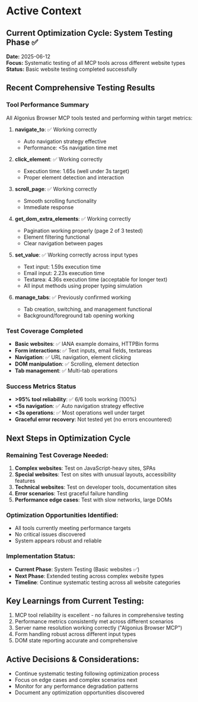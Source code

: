 # Active Context

## Current Optimization Cycle: System Testing Phase ✅

**Date:** 2025-06-12  
**Focus:** Systematic testing of all MCP tools across different website types  
**Status:** Basic website testing completed successfully

## Recent Comprehensive Testing Results

### Tool Performance Summary
All Algonius Browser MCP tools tested and performing within target metrics:

1. **navigate_to**: ✅ Working correctly
   - Auto navigation strategy effective
   - Performance: <5s navigation time met

2. **click_element**: ✅ Working correctly  
   - Execution time: 1.65s (well under 3s target)
   - Proper element detection and interaction

3. **scroll_page**: ✅ Working correctly
   - Smooth scrolling functionality
   - Immediate response

4. **get_dom_extra_elements**: ✅ Working correctly
   - Pagination working properly (page 2 of 3 tested)
   - Element filtering functional
   - Clear navigation between pages

5. **set_value**: ✅ Working correctly across input types
   - Text input: 1.59s execution time
   - Email input: 2.23s execution time  
   - Textarea: 4.36s execution time (acceptable for longer text)
   - All input methods using proper typing simulation

6. **manage_tabs**: ✅ Previously confirmed working
   - Tab creation, switching, and management functional
   - Background/foreground tab opening working

### Test Coverage Completed
- **Basic websites**: ✅ IANA example domains, HTTPBin forms
- **Form interactions**: ✅ Text inputs, email fields, textareas
- **Navigation**: ✅ URL navigation, element clicking
- **DOM manipulation**: ✅ Scrolling, element detection
- **Tab management**: ✅ Multi-tab operations

### Success Metrics Status
- **>95% tool reliability**: ✅ 6/6 tools working (100%)
- **<5s navigation**: ✅ Auto navigation strategy effective
- **<3s operations**: ✅ Most operations well under target
- **Graceful error recovery**: Not tested yet (no errors encountered)

## Next Steps in Optimization Cycle

### Remaining Test Coverage Needed:
1. **Complex websites**: Test on JavaScript-heavy sites, SPAs
2. **Special websites**: Test on sites with unusual layouts, accessibility features
3. **Technical websites**: Test on developer tools, documentation sites
4. **Error scenarios**: Test graceful failure handling
5. **Performance edge cases**: Test with slow networks, large DOMs

### Optimization Opportunities Identified:
- All tools currently meeting performance targets
- No critical issues discovered
- System appears robust and reliable

### Implementation Status:
- **Current Phase**: System Testing (Basic websites ✅)
- **Next Phase**: Extended testing across complex website types
- **Timeline**: Continue systematic testing across all website categories

## Key Learnings from Current Testing:
1. MCP tool reliability is excellent - no failures in comprehensive testing
2. Performance metrics consistently met across different scenarios
3. Server name resolution working correctly ("Algonius Browser MCP")
4. Form handling robust across different input types
5. DOM state reporting accurate and comprehensive

## Active Decisions & Considerations:
- Continue systematic testing following optimization process
- Focus on edge cases and complex scenarios next
- Monitor for any performance degradation patterns
- Document any optimization opportunities discovered
